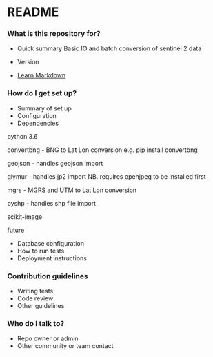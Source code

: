 # README
### What is this repository for? ###

* Quick summary
Basic IO and batch conversion of sentinel 2 data

* Version
* [Learn Markdown](https://bitbucket.org/tutorials/markdowndemo)

### How do I get set up? ###

* Summary of set up
* Configuration
* Dependencies

python 3.6

convertbng - BNG to Lat Lon conversion e.g. pip install convertbng

geojson - handles geojson import

glymur - handles jp2 import NB. requires openjpeg to be installed first

mgrs - MGRS and UTM to Lat Lon conversion

pyshp - handles shp file import

scikit-image

future


* Database configuration
* How to run tests
* Deployment instructions

### Contribution guidelines ###

* Writing tests
* Code review
* Other guidelines

### Who do I talk to? ###

* Repo owner or admin
* Other community or team contact
